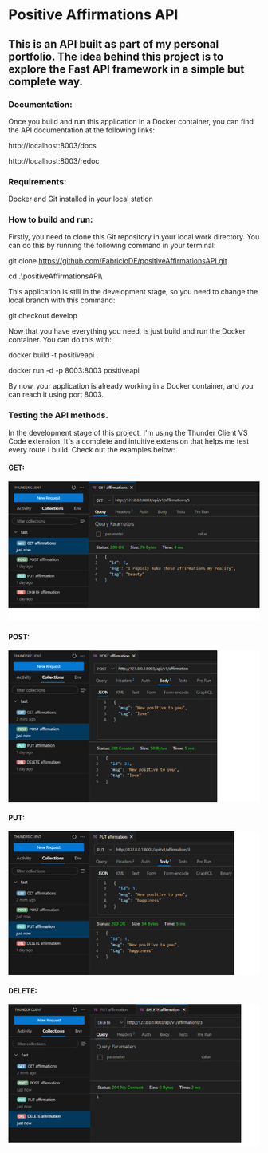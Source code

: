 # Positive Affirmations API

## This is an API built as part of my personal portfolio. The idea behind this project is to explore the Fast API framework in a simple but complete way.

### Documentation:
Once you build and run this application in a Docker container, you can find the API documentation at the following links:

http://localhost:8003/docs

http://localhost:8003/redoc

### Requirements:

Docker and Git installed in your local station


### How to build and run:

Firstly, you need to clone this Git repository in your local work directory. You can do this by running the following command in your terminal:

git clone https://github.com/FabricioDE/positiveAffirmationsAPI.git

cd .\positiveAffirmationsAPI\

This application is still in the development stage, so you need to change the local branch with this command:

git checkout develop

Now that you have everything you need, is just build and run the Docker container. You can do this with:

docker build -t positiveapi .

docker run -d -p 8003:8003 positiveapi

By now, your application is already working in a Docker container, and you can reach it using port 8003.

### Testing the API methods.

In the development stage of this project, I'm using the Thunder Client VS Code extension. It's a complete and intuitive extension that helps me test every route I build. Check out the examples below:

#### GET:
![GET](images/GET.png)

#### POST:
![GET](images/POST.png)

#### PUT:
![GET](images/PUT.png)

#### DELETE:
![GET](images/DELETE.png)

